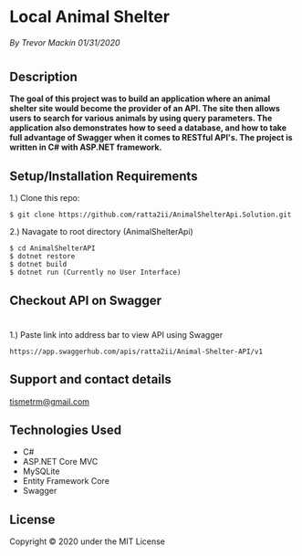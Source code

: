 # Local Animal Shelter

###### By Trevor Mackin 01/31/2020  
#
## Description
__The goal of this project was to build an application where an animal shelter site would become the provider of an API. The site then allows users to search for various animals by using query parameters. The application also demonstrates how to seed a database, and how to take full advantage of Swagger when it comes to RESTful API's. The project is written in C# with ASP.NET framework.__

## Setup/Installation Requirements

1.) Clone this repo:
```
$ git clone https://github.com/ratta2ii/AnimalShelterApi.Solution.git
```
2.) Navagate to root directory (AnimalShelterApi)
```
$ cd AnimalShelterAPI
$ dotnet restore
$ dotnet build
$ dotnet run (Currently no User Interface)
```
## Checkout API on Swagger 
#
1.) Paste link into address bar to view API using Swagger
```
https://app.swaggerhub.com/apis/ratta2ii/Animal-Shelter-API/v1
```

## Support and contact details
tismetrm@gmail.com


## Technologies Used
- C# 
- ASP.NET Core MVC
- MySQLite 
- Entity Framework Core
- Swagger

## License
Copyright © 2020 under the MIT License
